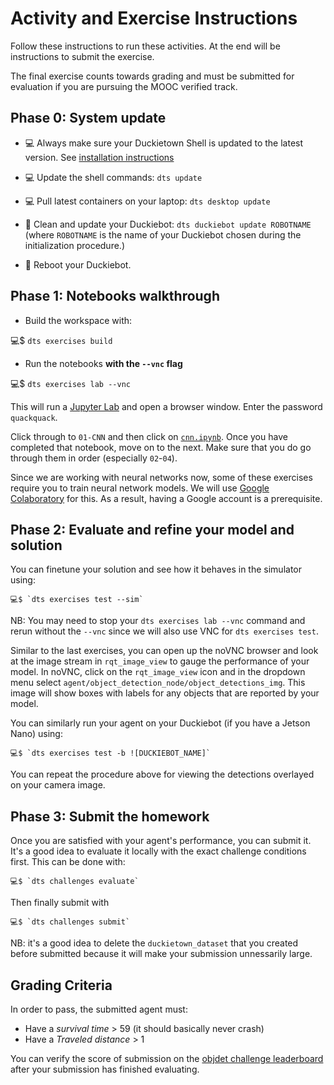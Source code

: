 # Activity and Exercise Instructions

Follow these instructions to run these activities. At the end will be instructions to submit the exercise.

The final exercise counts towards grading and must be submitted for evaluation if you are pursuing the MOOC verified track.

## Phase 0: System update

- 💻 Always make sure your Duckietown Shell is updated to the latest version. See [installation instructions](https://github.com/duckietown/duckietown-shell)

- 💻 Update the shell commands: `dts update`

- 💻 Pull latest containers on your laptop: `dts desktop update`

- 🚙 Clean and update your Duckiebot: `dts duckiebot update ROBOTNAME` (where `ROBOTNAME` is the name of your Duckiebot chosen during the initialization procedure.)

- 🚙 Reboot your Duckiebot.


## Phase 1: Notebooks walkthrough

 - Build the workspace with:

  💻$ `dts exercises build`
  
 - Run the notebooks **with the `--vnc` flag**

  💻$ `dts exercises lab --vnc`
  
This will run a [Jupyter Lab][lab] and open a browser window. Enter the password `quackquack`.

[lab]: https://jupyterlab.readthedocs.io/en/stable/

Click through to `01-CNN` and then click on [`cnn.ipynb`](localhost:8888/lab/tree/01-CNN/cnn.ipynb). Once you have completed that notebook, move on to the next. Make sure that you do go through them in order (especially `02`-`04`).

Since we are working with neural networks now, some of these exercises require you to train neural network models. We will use [Google Colaboratory](https://colab.research.google.com/) for this. As a result, having a Google account is a prerequisite. 



## Phase 2: Evaluate and refine your model and solution

You can finetune your solution and see how it behaves in the simulator using:

    💻$ `dts exercises test --sim` 

NB: You may need to stop your `dts exercises lab --vnc` command and rerun without the `--vnc` since we will also use VNC
for `dts exercises test`.

Similar to the last exercises, you can open up the noVNC browser and look at the image stream in `rqt_image_view` to 
gauge the performance of your model. In noVNC, click on the `rqt_image_view` icon and in the dropdown menu select 
`agent/object_detection_node/object_detections_img`. This image will show boxes with labels for any objects that
are reported by your model. 

You can similarly run your agent on your Duckiebot (if you have a Jetson Nano) using:

    💻$ `dts exercises test -b ![DUCKIEBOT_NAME]`

You can repeat the procedure above for viewing the detections overlayed on your camera image.


## Phase 3: Submit the homework

Once you are satisfied with your agent's performance, you can submit it. It's a good idea to evaluate it locally with the exact challenge conditions first. This can be done with:

    💻$ `dts challenges evaluate`
    
Then finally submit with 

    💻$ `dts challenges submit`

NB: it's a good idea to delete the `duckietown_dataset` that you created before submitted because it will make your submission unnessarily large. 

## Grading Criteria

In order to pass, the submitted agent must:
 
 - Have a _survival time_ > 59 (it should basically never crash)
 - Have a _Traveled distance_ > 1

You can verify the score of submission on the [objdet challenge leaderboard](https://challenges.duckietown.org/v4/humans/challenges/mooc-modcon/leaderboard) after your submission has finished evaluating. 